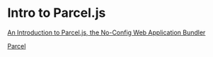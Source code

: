 # Intro to Parcel.js

[An Introduction to Parcel.js, the No-Config Web Application Bundler](https://www.codeinwp.com/blog/introduction-to-parcel-js/)

[Parcel](https://parceljs.org/)
